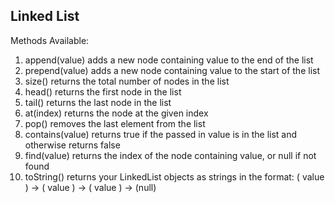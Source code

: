 ## Linked List

Methods Available:

1. append(value) adds a new node containing value to the end of the list
2. prepend(value) adds a new node containing value to the start of the list
3. size() returns the total number of nodes in the list
4. head() returns the first node in the list
5. tail() returns the last node in the list
6. at(index) returns the node at the given index
7. pop() removes the last element from the list
8. contains(value) returns true if the passed in value is in the list and otherwise returns false
9. find(value) returns the index of the node containing value, or null if not found
10. toString() returns your LinkedList objects as strings in the format: ( value ) -> ( value ) -> ( value ) -> (null)
